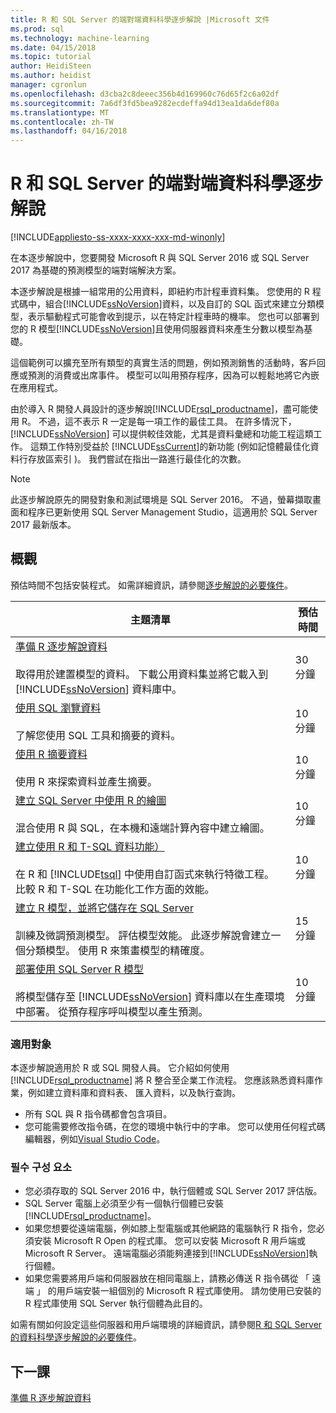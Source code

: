```yaml
---
title: R 和 SQL Server 的端對端資料科學逐步解說 |Microsoft 文件
ms.prod: sql
ms.technology: machine-learning
ms.date: 04/15/2018
ms.topic: tutorial
author: HeidiSteen
ms.author: heidist
manager: cgronlun
ms.openlocfilehash: d3cba2c8deeec356b4d169960c76d65f2c6a02df
ms.sourcegitcommit: 7a6df3fd5bea9282ecdeffa94d13ea1da6def80a
ms.translationtype: MT
ms.contentlocale: zh-TW
ms.lasthandoff: 04/16/2018
---
```

# <a name="end-to-end-data-science-walkthrough-for-r-and-sql-server"></a>R 和 SQL Server 的端對端資料科學逐步解說
[!INCLUDE[appliesto-ss-xxxx-xxxx-xxx-md-winonly](../../includes/appliesto-ss-xxxx-xxxx-xxx-md-winonly.md)]

在本逐步解說中，您要開發 Microsoft R 與 SQL Server 2016 或 SQL Server 2017 為基礎的預測模型的端對端解決方案。

本逐步解說是根據一組常用的公用資料，即紐約市計程車資料集。 您使用的 R 程式碼中，組合[!INCLUDE[ssNoVersion](../../includes/ssnoversion-md.md)]資料，以及自訂的 SQL 函式來建立分類模型，表示驅動程式可能會收到提示，以在特定計程車時的機率。 您也可以部署到您的 R 模型[!INCLUDE[ssNoVersion](../../includes/ssnoversion-md.md)]且使用伺服器資料來產生分數以模型為基礎。

這個範例可以擴充至所有類型的真實生活的問題，例如預測銷售的活動時，客戶回應或預測的消費或出席事件。 模型可以叫用預存程序，因為可以輕鬆地將它內嵌在應用程式。

由於導入 R 開發人員設計的逐步解說[!INCLUDE[rsql_productname](../../includes/rsql-productname-md.md)]，盡可能使用 R。 不過，這不表示 R 一定是每一項工作的最佳工具。 在許多情況下， [!INCLUDE[ssNoVersion](../../includes/ssnoversion-md.md)] 可以提供較佳效能，尤其是資料彙總和功能工程這類工作。  這類工作特別受益於 [!INCLUDE[ssCurrent](../../includes/sscurrent-md.md)]的新功能 (例如記憶體最佳化資料行存放區索引 )。 我們嘗試在指出一路進行最佳化的次數。

> [!NOTE]
> 此逐步解說原先的開發對象和測試環境是 SQL Server 2016。 不過，螢幕擷取畫面和程序已更新使用 SQL Server Management Studio，這適用於 SQL Server 2017 最新版本。

## <a name="overview"></a>概觀

預估時間不包括安裝程式。 如需詳細資訊，請參閱[逐步解說的必要條件](../tutorials/walkthrough-prerequisites-for-data-science-walkthroughs.md)。

|主題清單|預估時間|
|-|------------------------------|
|[準備 R 逐步解說資料](../tutorials/walkthrough-prepare-the-data.md) <br /><br />取得用於建置模型的資料。 下載公用資料集並將它載入到 [!INCLUDE[ssNoVersion](../../includes/ssnoversion-md.md)] 資料庫中。|30 分鐘|
|[使用 SQL 瀏覽資料](../tutorials/walkthrough-view-and-explore-the-data.md) <br /><br />了解您使用 SQL 工具和摘要的資料。|10 分鐘|
|[使用 R 摘要資料](../tutorials/walkthrough-view-and-summarize-data-using-r.md) <br /><br />使用 R 來探索資料並產生摘要。|10 分鐘|
|[建立 SQL Server 中使用 R 的繪圖](../tutorials/walkthrough-create-graphs-and-plots-using-r.md) <br /><br />混合使用 R 與 SQL，在本機和遠端計算內容中建立繪圖。|10 分鐘|
|[建立使用 R 和 T-SQL 資料功能）](../tutorials/walkthrough-create-data-features.md) <br /><br />在 R 和 [!INCLUDE[tsql](../../includes/tsql-md.md)] 中使用自訂函式來執行特徵工程。 比較 R 和 T-SQL 在功能化工作方面的效能。 |10 分鐘|
|[建立 R 模型，並將它儲存在 SQL Server](../tutorials/walkthrough-build-and-save-the-model.md) <br /><br />訓練及微調預測模型。 評估模型效能。 此逐步解說會建立一個分類模型。 使用 R 來策畫模型的精確度。|15 分鐘|
|[部署使用 SQL Server R 模型](../tutorials/walkthrough-deploy-and-use-the-model.md) <br /><br />將模型儲存至 [!INCLUDE[ssNoVersion](../../includes/ssnoversion-md.md)] 資料庫以在生產環境中部署。 從預存程序呼叫模型以產生預測。|10 分鐘|

### <a name="intended-audience"></a>適用對象

本逐步解說適用於 R 或 SQL 開發人員。 它介紹如何使用 [!INCLUDE[rsql_productname](../../includes/rsql-productname-md.md)] 將 R 整合至企業工作流程。  您應該熟悉資料庫作業，例如建立資料庫和資料表、 匯入資料，以及執行查詢。

+ 所有 SQL 與 R 指令碼都會包含項目。
+ 您可能需要修改指令碼，在您的環境中執行中的字串。 您可以使用任何程式碼編輯器，例如[Visual Studio Code](https://code.visualstudio.com/Download)。

### <a name="prerequisites"></a>필수 구성 요소

+ 您必須存取的 SQL Server 2016 中，執行個體或 SQL Server 2017 評估版。
+ SQL Server 電腦上必須至少有一個執行個體已安裝 [!INCLUDE[rsql_productname](../../includes/rsql-productname-md.md)]。
+ 如果您想要從遠端電腦，例如膝上型電腦或其他網路的電腦執行 R 指令，您必須安裝 Microsoft R Open 的程式庫。 您可以安裝 Microsoft R 用戶端或 Microsoft R Server。 遠端電腦必須能夠連接到[!INCLUDE[ssNoVersion](../../includes/ssnoversion-md.md)]執行個體。
+ 如果您需要將用戶端和伺服器放在相同電腦上，請務必傳送 R 指令碼從 「 遠端 」 的用戶端安裝一組個別的 Microsoft R 程式庫使用。 請勿使用已安裝的 R 程式庫使用 SQL Server 執行個體為此目的。

如需有關如何設定這些伺服器和用戶端環境的詳細資訊，請參閱[R 和 SQL Server 的資料科學逐步解說的必要條件](../tutorials/walkthrough-prerequisites-for-data-science-walkthroughs.md)。

## <a name="next-lesson"></a>下一課

[準備 R 逐步解說資料](../tutorials/walkthrough-prepare-the-data.md)
